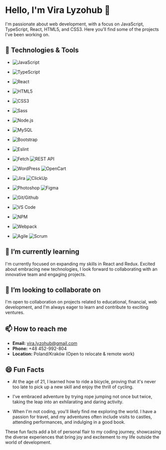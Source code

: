 # Hello, I'm Vira Lyzohub 👋

I'm passionate about web development, with a focus on JavaScript, TypeScript, React, HTML5, and CSS3. Here you'll find some of the projects I've been working on.

## 🔧 Technologies & Tools

- ![JavaScript](icons/javascript.png) 
- ![TypeScript](icons/typescript.png) 
- ![React](icons/react.png) 
- ![HTML5](icons/html5.png) 

- ![CSS3](icons/css3.png)
- ![Sass](icons/sass.png)
- ![Node.js](icons/nodejs.png)
- ![MySQL](icons/mysql.png)

- ![Bootstrap](icons/bootstrap.png)
- ![Eslint](icons/eslint.png) 
- ![Fetch](icons/fetch.png) ![REST API](icons/rest-api.png)
- ![WordPress](icons/wordpress.png)  ![OpenCart](icons/opencart.png)

- ![Jira](icons/jira.png)  ![ClickUp](icons/clickup.png) 
- ![Photoshop](icons/photoshop.png) ![Figma](icons/figma.png) 
- ![Git/Github](icons/github.png) 
- ![VS Code](icons/vscode.png) 

- ![NPM](icons/npm.png) 
- ![Webpack](icons/webpack.png) 
- ![Agile](icons/agile.png) ![Scrum](icons/scrum.png) 


## 🌱 I’m currently learning

I'm currently focused on expanding my skills in React and Redux. Excited about embracing new technologies, I look forward to collaborating with an innovative team and engaging projects.

## 👯 I’m looking to collaborate on

I'm open to collaboration on projects related to educational, financial, web development, and I'm always eager to learn and contribute to exciting ventures.

## 📫 How to reach me

- **Email:** vira.lyzohub@gmail.com
- **Phone:** +48 452-992-804
- **Location:** Poland/Kraków (Open to relocate & remote work)

## 😄 Fun Facts

- At the age of 21, I learned how to ride a bicycle, proving that it's never too late to pick up a new skill and enjoy the thrill of cycling.
  
- I've embraced adventure by trying rope jumping not once but twice, taking the leap into an exhilarating and daring activity.

- When I'm not coding, you'll likely find me exploring the world. I have a passion for travel, and my adventures often include visits to castles, attending performances, and indulging in a good book.

These fun facts add a bit of personal flair to my coding journey, showcasing the diverse experiences that bring joy and excitement to my life outside the world of development.


